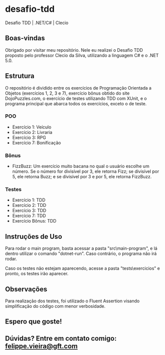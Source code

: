 # desafio-tdd

Desafio TDD | .NET/C# | Clecio

## Boas-vindas

Obrigado por visitar meu repositório. Nele eu realizei o Desafio TDD proposto pelo professor Clecio da Silva, utilizando a linguagem C# e o .NET 5.0.

## Estrutura

O repositório é dividido entre os exercícios de Programação Orientada a Objetos (exercícios 1, 2, 3 e 7), exercício bônus obtido do site DojoPuzzles.com, o exercício de testes utilizando TDD com XUnit, e o programa principal que abarca todos os exercícios, exceto o de teste.

### POO

- Exercício 1: Veículo
- Exercício 2: Livraria
- Exercício 3: RPG
- Exercício 7: Bonificação

### Bônus

- FizzBuzz: Um exercício muito bacana no qual o usuário escolhe um número. Se o número for divisível por 3, ele retorna Fizz; se divisível por 5, ele retorna Buzz; e se divisível por 3 e por 5, ele retorna FizzBuzz.

### Testes

- Exercício 1: TDD
- Exercício 2: TDD
- Exercício 3: TDD
- Exercício 7: TDD
- Exercício Bônus: TDD

## Instruções de Uso

Para rodar o main program, basta acessar a pasta "src\main-program", e lá dentro utilizar o comando "dotnet-run". Caso contrário, o programa não irá rodar.

Caso os testes não estejam aparecendo, acesse a pasta "tests\exercicios" e pronto, os testes irão aparecer.

## Observações

Para realização dos testes, foi utilizado o Fluent Assertion visando simplificação do código com menor verbosidade.

## Espero que goste!
## Dúvidas? Entre em contato comigo: felippe.vieira@gft.com